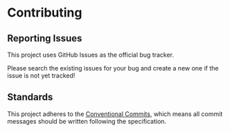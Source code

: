 # Contributing

## Reporting Issues

This project uses GitHub Issues as the official bug tracker.

Please search the existing issues for your bug and create a new one if the issue is not yet tracked!

## Standards

This project adheres to the [Conventional Commits](https://www.conventionalcommits.org/en/v1.0.0/),
which means all commit messages should be written following the specification.
